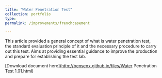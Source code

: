 ```yaml
---
title: "Water Penetration Test"
collection: portfolio
type:
permalink: /improvements/frenchcasement

---
```


This article provided a general concept of what is water penetration test, the standard evaluation principle of it and the necessary procedure to carry out this test. Aims at providing essential guidance to improve the production and prepare for establishing the test lab.

[Download document here](http://bensenx.github.io/files/Water Penetration Test 1.01.html)
